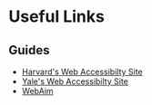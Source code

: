 # Useful Links 

## Guides
- [Harvard's Web Accessibilty Site](https://accessibility.huit.harvard.edu)
- [Yale's Web Accessibilty Site](https://usability.yale.edu/web-accessibility/)
- [WebAim](https://webaim.org)
